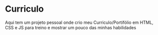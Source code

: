 # Curriculo
Aqui tem um projeto pessoal onde crio meu Curriculo/Portifólio em HTML, CSS e JS para treino e mostrar um pouco das minhas habilidades 
